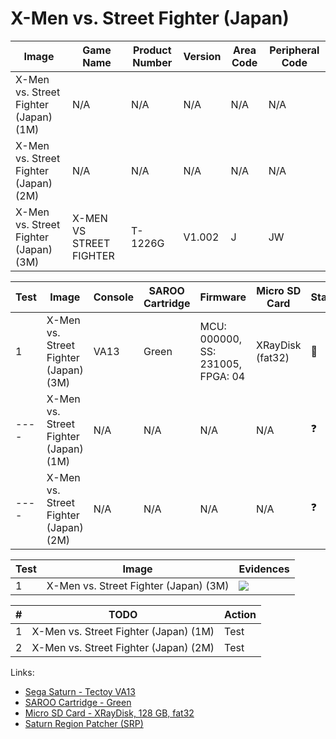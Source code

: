 # X-Men vs. Street Fighter (Japan)

| Image                                 | Game Name               | Product Number | Version | Area Code | Peripheral Code |
| ------------------------------------- | ----------------------- | -------------- | ------- | --------- | --------------- |
| X-Men vs. Street Fighter (Japan) (1M) | N/A                     | N/A            | N/A     | N/A       | N/A             |
| X-Men vs. Street Fighter (Japan) (2M) | N/A                     | N/A            | N/A     | N/A       | N/A             |
| X-Men vs. Street Fighter (Japan) (3M) | X-MEN VS STREET FIGHTER | T-1226G        | V1.002  | J         | JW              |

| Test | Image                                 | Console | SAROO Cartridge | Firmware                          | Micro SD Card    | Status     | Time Played |
| ---- | ------------------------------------- | ------- | --------------- | --------------------------------- | ---------------- | ---------- | ----------- |
| 1    | X-Men vs. Street Fighter (Japan) (3M) | VA13    | Green           | MCU: 000000, SS: 231005, FPGA: 04 | XRayDisk (fat32) | :100:      | 18 minutes  |
| ---- | X-Men vs. Street Fighter (Japan) (1M) | N/A     | N/A             | N/A                               | N/A              | :question: | N/A         |
| ---- | X-Men vs. Street Fighter (Japan) (2M) | N/A     | N/A             | N/A                               | N/A              | :question: | N/A         |

| Test | Image                                 | Evidences                                                                                        |
| ---- | ------------------------------------- | ------------------------------------------------------------------------------------------------ |
| 1    | X-Men vs. Street Fighter (Japan) (3M) | [![](https://img.youtube.com/vi/PxfKfiRbqGQ/0.jpg)](https://www.youtube.com/watch?v=PxfKfiRbqGQ) |

| #   | TODO                                  | Action |
| --- | ------------------------------------- | ------ |
| 1   | X-Men vs. Street Fighter (Japan) (1M) | Test   |
| 2   | X-Men vs. Street Fighter (Japan) (2M) | Test   |

Links:

- [Sega Saturn - Tectoy VA13](../../../../Info/Consoles/VA13/README.md)
- [SAROO Cartridge - Green](../../../../Info/Cartridges/RetroGameParadiseStore/1.32F/README.md)
- [Micro SD Card - XRayDisk, 128 GB, fat32](../../../../Info/SdCards/XRayDisk/128GB/fat32/README.md)
- [Saturn Region Patcher (SRP)](https://segaxtreme.net/resources/saturn-region-patcher.81/download)
